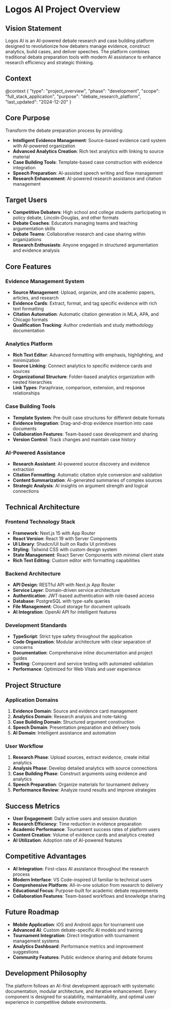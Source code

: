 # Logos AI Project Overview

## Vision Statement
Logos AI is an AI-powered debate research and case building platform designed to revolutionize how debaters manage evidence, construct analytics, build cases, and deliver speeches. The platform combines traditional debate preparation tools with modern AI assistance to enhance research efficiency and strategic thinking.

## Context
@context {
  "type": "project_overview",
  "phase": "development",
  "scope": "full_stack_application",
  "purpose": "debate_research_platform",
  "last_updated": "2024-12-20"
}

## Core Purpose
Transform the debate preparation process by providing:
- **Intelligent Evidence Management**: Source-based evidence card system with AI-powered organization
- **Advanced Analytics Creation**: Rich text analytics with linking to source material
- **Case Building Tools**: Template-based case construction with evidence integration
- **Speech Preparation**: AI-assisted speech writing and flow management
- **Research Enhancement**: AI-powered research assistance and citation management

## Target Users
- **Competitive Debaters**: High school and college students participating in policy debate, Lincoln-Douglas, and other formats
- **Debate Coaches**: Educators managing teams and teaching argumentation skills  
- **Debate Teams**: Collaborative research and case sharing within organizations
- **Research Enthusiasts**: Anyone engaged in structured argumentation and evidence analysis

## Core Features

### Evidence Management System
- **Source Management**: Upload, organize, and cite academic papers, articles, and research
- **Evidence Cards**: Extract, format, and tag specific evidence with rich text formatting
- **Citation Automation**: Automatic citation generation in MLA, APA, and Chicago formats
- **Qualification Tracking**: Author credentials and study methodology documentation

### Analytics Platform
- **Rich Text Editor**: Advanced formatting with emphasis, highlighting, and minimization
- **Source Linking**: Connect analytics to specific evidence cards and sources
- **Organizational Structure**: Folder-based analytics organization with nested hierarchies
- **Link Types**: Paraphrase, comparison, extension, and response relationships

### Case Building Tools
- **Template System**: Pre-built case structures for different debate formats
- **Evidence Integration**: Drag-and-drop evidence insertion into case documents
- **Collaboration Features**: Team-based case development and sharing
- **Version Control**: Track changes and maintain case history

### AI-Powered Assistance
- **Research Assistant**: AI-powered source discovery and evidence extraction
- **Citation Formatting**: Automatic citation style conversion and validation
- **Content Summarization**: AI-generated summaries of complex sources
- **Strategic Analysis**: AI insights on argument strength and logical connections

## Technical Architecture

### Frontend Technology Stack
- **Framework**: Next.js 15 with App Router
- **React Version**: React 19 with Server Components
- **UI Library**: Shadcn/UI built on Radix UI primitives
- **Styling**: Tailwind CSS with custom design system
- **State Management**: React Server Components with minimal client state
- **Rich Text Editing**: Custom editor with formatting capabilities

### Backend Architecture
- **API Design**: RESTful API with Next.js App Router
- **Service Layer**: Domain-driven service architecture
- **Authentication**: JWT-based authentication with role-based access
- **Database**: PostgreSQL with type-safe queries
- **File Management**: Cloud storage for document uploads
- **AI Integration**: OpenAI API for intelligent features

### Development Standards
- **TypeScript**: Strict type safety throughout the application
- **Code Organization**: Modular architecture with clear separation of concerns
- **Documentation**: Comprehensive inline documentation and project guides
- **Testing**: Component and service testing with automated validation
- **Performance**: Optimized for Web Vitals and user experience

## Project Structure

### Application Domains
1. **Evidence Domain**: Source and evidence card management
2. **Analytics Domain**: Research analysis and note-taking
3. **Case Building Domain**: Structured argument construction
4. **Speech Domain**: Presentation preparation and delivery tools
5. **AI Domain**: Intelligent assistance and automation

### User Workflow
1. **Research Phase**: Upload sources, extract evidence, create initial analytics
2. **Analysis Phase**: Develop detailed analytics with source connections
3. **Case Building Phase**: Construct arguments using evidence and analytics
4. **Speech Preparation**: Organize materials for tournament delivery
5. **Performance Review**: Analyze round results and improve strategies

## Success Metrics
- **User Engagement**: Daily active users and session duration
- **Research Efficiency**: Time reduction in evidence preparation
- **Academic Performance**: Tournament success rates of platform users
- **Content Creation**: Volume of evidence cards and analytics created
- **AI Utilization**: Adoption rate of AI-powered features

## Competitive Advantages
- **AI Integration**: First-class AI assistance throughout the research process
- **Modern Interface**: VS Code-inspired UI familiar to technical users
- **Comprehensive Platform**: All-in-one solution from research to delivery
- **Educational Focus**: Purpose-built for academic debate requirements
- **Collaboration Features**: Team-based workflows and knowledge sharing

## Future Roadmap
- **Mobile Application**: iOS and Android apps for tournament use
- **Advanced AI**: Custom debate-specific AI models and training
- **Tournament Integration**: Direct integration with tournament management systems
- **Analytics Dashboard**: Performance metrics and improvement suggestions
- **Community Features**: Public evidence sharing and debate forums

## Development Philosophy
The platform follows an AI-first development approach with systematic documentation, modular architecture, and iterative enhancement. Every component is designed for scalability, maintainability, and optimal user experience in competitive debate environments. 